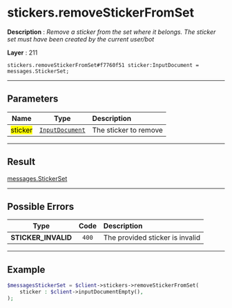 # stickers.removeStickerFromSet

**Description** : *Remove a sticker from the set where it belongs\. The sticker set must have been created by the current user/bot*

**Layer** : 211

```tl
stickers.removeStickerFromSet#f7760f51 sticker:InputDocument = messages.StickerSet;
```

---

## Parameters

| Name | Type | Description |
| :---: | :---: | :--- |
| <mark>sticker</mark> | [`InputDocument`](type/InputDocument) | The sticker to remove |

---

## Result

[messages.StickerSet](type/messages.StickerSet)

---

## Possible Errors

| Type | Code | Description |
| :---: | :---: | :--- |
| **STICKER_INVALID** | `400` | The provided sticker is invalid |

---

## Example

```php
$messagesStickerSet = $client->stickers->removeStickerFromSet(
	sticker : $client->inputDocumentEmpty(),
);
```